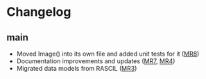 # Changelog

main
----

* Moved Image() into its own file and added unit tests for it ([MR8](https://gitlab.com/ska-telescope/sdp/ska-sdp-datamodels/-/merge_requests/8))
* Documentation improvements and updates ([MR7](https://gitlab.com/ska-telescope/sdp/ska-sdp-datamodels/-/merge_requests/8), [MR4](https://gitlab.com/ska-telescope/sdp/ska-sdp-datamodels/-/merge_requests/8))
* Migrated data models from RASCIL ([MR3](https://gitlab.com/ska-telescope/sdp/ska-sdp-datamodels/-/merge_requests/8))
